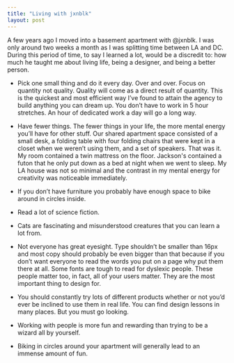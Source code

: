 ```yaml
---
title: "Living with jxnblk"
layout: post
---
```


A few years ago I moved into a basement apartment with @jxnblk.
I was only around two weeks a month as I was splitting time between LA and DC. During this period of time, to say I learned a lot, would be a discredit to: how much he taught me about living life, being a designer, and being a better person.

* Pick one small thing and do it every day. Over and over. Focus on quantity not quality. Quality will come as a direct result of quantity. This is the quickest and most efficient way I’ve found to attain the agency to build anything you can dream up. You don’t have to work in 5 hour stretches. An hour of dedicated work a day will go a long way.

* Have fewer things. The fewer things in your life, the more mental energy you’ll have for other stuff. Our shared apartment space consisted of a small desk, a folding table with four folding chairs that were kept in a closet when we weren’t using them, and a set of speakers. That was it. My room contained a twin mattress on the floor. Jackson's contained a futon that he only put down as a bed at night when we went to sleep. My LA house was not so minimal and the contrast in my mental energy for creativity was noticeable immediately.

* If you don’t have furniture you probably have enough space to bike around in circles inside.

* Read a lot of science fiction.

* Cats are fascinating and misunderstood creatures that you can learn a lot from.

* Not everyone has great eyesight. Type shouldn’t be smaller than 16px and most copy should probably be even bigger than that because if you don’t want everyone to read the words you put on a page why put them there at all. Some fonts are tough to read for dyslexic people. These people matter too, in fact, all of your users matter. They are the most important thing to design for.

* You should constantly try lots of different products whether or not you’d ever be inclined to use them in real life. You can find design lessons in many places. But you must go looking.

* Working with people is more fun and rewarding than trying to be a wizard all by yourself.

* Biking in circles around your apartment will generally lead to an immense amount of fun.
